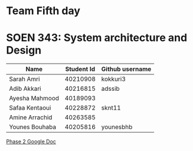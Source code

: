 # Team Fifth day 

# SOEN 343: System architecture and Design

| Name | Student Id| Github username | 
| ------------- | ------------- | ------------- | 
| Sarah Amri| 40210908   | kokkuri3 | 
| Adib Akkari   | 40216815  | adssib | 
| Ayesha Mahmood| 40189093 | | ayeshamah01 |
| Safaa Kentaoui | 40228872 | sknt11 |  
| Amine Arrachid | 40263585 | | 
| Younes Bouhaba | 40205816 | younesbhb| 


[Phase 2 Google Doc](https://docs.google.com/document/d/1i2POawuKCG7FH_M4zRJQXd_zF8gFbB9sYsheUU6gsiQ/edit?usp=sharing)
